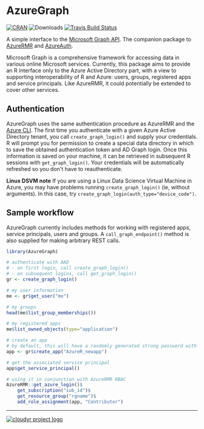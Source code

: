 # AzureGraph

[![CRAN](https://www.r-pkg.org/badges/version/AzureGraph)](https://cran.r-project.org/package=AzureGraph)
![Downloads](https://cranlogs.r-pkg.org/badges/AzureGraph)
[![Travis Build Status](https://travis-ci.org/Azure/AzureGraph.png?branch=master)](https://travis-ci.org/Azure/AzureGraph)

A simple interface to the [Microsoft Graph API](https://docs.microsoft.com/en-us/graph/overview). The companion package to [AzureRMR](https://github.com/Azure/AzureRMR) and [AzureAuth](https://github.com/Azure/AzureAuth).

Microsoft Graph is a comprehensive framework for accessing data in various online Microsoft services. Currently, this package aims to provide an R interface only to the Azure Active Directory part, with a view to supporting interoperability of R and Azure: users, groups, registered apps and service principals. Like AzureRMR, it could potentially be extended to cover other services.


## Authentication

AzureGraph uses the same authentication procedure as AzureRMR and the [Azure CLI](https://docs.microsoft.com/en-us/cli/azure/?view=azure-cli-latest). The first time you authenticate with a given Azure Active Directory tenant, you call `create_graph_login()` and supply your credentials. R will prompt you for permission to create a special data directory in which to save the obtained authentication token and AD Graph login. Once this information is saved on your machine, it can be retrieved in subsequent R sessions with `get_graph_login()`. Your credentials will be automatically refreshed so you don't have to reauthenticate.

**Linux DSVM note** If you are using a Linux Data Science Virtual Machine in Azure, you may have problems running `create_graph_login()` (ie, without arguments). In this case, try `create_graph_login(auth_type="device_code")`.


## Sample workflow

AzureGraph currently includes methods for working with registered apps, service principals, users and groups. A `call_graph_endpoint()` method is also supplied for making arbitrary REST calls.

```r
library(AzureGraph)

# authenticate with AAD
# - on first login, call create_graph_login()
# - on subsequent logins, call get_graph_login()
gr <- create_graph_login()

# my user information
me <- gr$get_user("me")

# my groups
head(me$list_group_memberships())

# my registered apps
me$list_owned_objects(type="application")

# create an app
# by default, this will have a randomly generated strong password with duration 1 year
app <- gr$create_app("AzureR_newapp")

# get the associated service principal
app$get_service_principal()

# using it in conjunction with AzureRMR RBAC
AzureRMR::get_azure_login()$
    get_subscription("sub_id")$
    get_resource_group("rgname")$
    add_role_assignment(app, "Contributor")
```

---
[![cloudyr project logo](https://i.imgur.com/JHS98Y7.png)](https://github.com/cloudyr)
